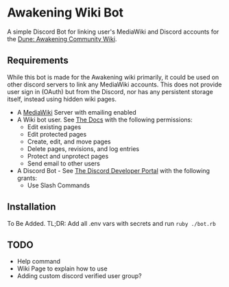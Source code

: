 # Awakening Wiki Bot

A simple Discord Bot for linking user's MediaWiki and Discord accounts for the [Dune: Awakening Community Wiki](https://awakening.wiki).

## Requirements

While this bot is made for the Awakening wiki primarily, it could be used on other discord servers to link any MediaWiki accounts.
This does not provide user sign in (OAuth) but from the Discord, nor has any persistent storage itself, instead using hidden wiki pages.
 
 * A [MediaWiki](https://www.mediawiki.org) Server with emailing enabled
 * A Wiki bot user. See [The Docs](https://www.mediawiki.org/wiki/Manual:Bots) with the following permissions:
   * Edit existing pages
   * Edit protected pages
   * Create, edit, and move pages
   * Delete pages, revisions, and log entries
   * Protect and unprotect pages
   * Send email to other users
 * A Discord Bot - See [The Discord Developer Portal](https://discord.com/developers) with the following grants:
   * Use Slash Commands

## Installation

To Be Added. TL;DR: Add all .env vars with secrets and run `ruby ./bot.rb`

## TODO
 - Help command
 - Wiki Page to explain how to use
 - Adding custom discord verified user group?

